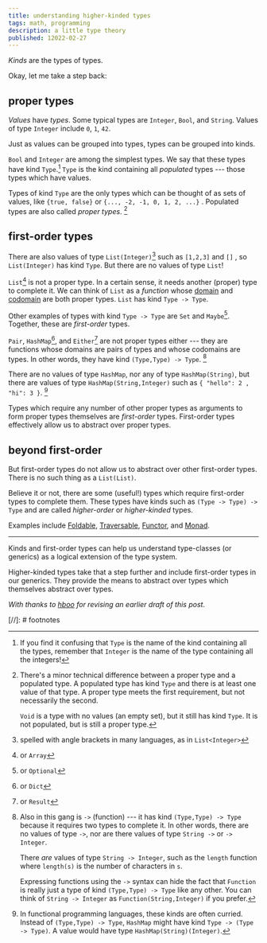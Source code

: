```yaml
---
title: understanding higher-kinded types
tags: math, programming
description: a little type theory
published: 12022-02-27
---
```


*Kinds* are the types of types.

Okay, let me take a step back:

## proper types

*Values* have *types*.
Some typical types are `Integer`, `Bool`, and `String`. 
Values of type `Integer` include `0`, `1`, `42`.

Just as values can be grouped into types,
types can be grouped into kinds.

`Bool` and `Integer` are among the simplest types.
We say that these types have kind `Type`.[^type]
`Type` is the kind containing all *populated* types ---
those types which have values.

Types of kind `Type` are the only types
which can be thought of as sets of values,
like `{true, false}` or `{..., -2, -1, 0, 1, 2, ...}` .
Populated types are also called *proper types*.
[^void]

## first-order types

There are also values of type `List(Integer)`[^angles]
such as `[1,2,3]` and `[]` ,
so `List(Integer)` has kind `Type`.
But there are no values of type `List`!

`List`[^array] is not a proper type.
In a certain sense, it needs another (proper) type to complete it.
We can think of `List` as a *function*
whose [domain] and [codomain] are both proper types.
`List` has kind `Type -> Type`.

Other examples of types with kind `Type -> Type`
are `Set` and `Maybe`[^optional].
Together, these are *first-order* types.

`Pair`, `HashMap`[^dict], and `Either`[^result]
are not proper types either ---
they are functions
whose domains are pairs of types
and whose codomains are types.
In other words, they have kind `(Type,Type) -> Type`.
[^functions] 

There are no values of type `HashMap`,
nor any of type `HashMap(String)`,
but there are values of type `HashMap(String,Integer)`
such as `{ "hello": 2 , "hi": 3 }`.
[^currying]

Types which require any number
of other proper types as arguments
to form proper types themselves
are *first-order* types.
First-order types effectively allow us
to abstract over proper types.

## beyond first-order

But first-order types do not allow us to abstract
over other first-order types.
There is no such thing as a `List(List)`.

Believe it or not, there are some (useful!) types
which require first-order types to complete them.
These types have kinds such as `(Type -> Type) -> Type`
and are called *higher-order* or *higher-kinded* types.

Examples include [Foldable], [Traversable], [Functor], and [Monad].

---

Kinds and first-order types 
can help us understand type-classes (or generics) 
as a logical extension of the type system.

Higher-kinded types take that a step further 
and include first-order types in our generics.
They provide the means to abstract over types
which themselves abstract over types.

*With thanks to [hboo]
for revising an earlier draft of this post.*

[//]: # footnotes

[^type]: 
    If you find it confusing that `Type` is the name
    of the kind containing all the types,
    remember that `Integer` is the name
    of the type containing all the integers!

[^void]: 
    There's a minor technical difference 
    between a proper type and a populated type.
    A populated type has kind `Type`
    and there is at least one value of that type.
    A proper type meets the first requirement,
    but not necessarily the second.

    `Void` is a type with no values (an empty set),
    but it still has kind `Type`.
    It is not populated,
    but is still a proper type.

[^angles]: spelled with angle brackets in many languages, as in `List<Integer>`

[^array]: or `Array`

[^optional]: or `Optional`

[domain]: https://en.wikipedia.org/wiki/Domain_of_a_function

[codomain]: https://en.wikipedia.org/wiki/Codomain

[^dict]: or `Dict`

[^result]: or `Result`

[^functions]: 
    Also in this gang is `->` (function) --- 
    it has kind `(Type,Type) -> Type` 
    because it requires two types to complete it. 
    In other words, there are no values of type `->`, 
    nor are there values of type `String ->` or `-> Integer`. 

    There *are* values of type `String -> Integer`, 
    such as the `length` function 
    where `length(s)` is the number of characters in `s`.

    Expressing functions using the `->` syntax 
    can hide the fact that `Function` is really just a type
    of kind `(Type,Type) -> Type` like any other. 
    You can think of `String -> Integer`
    as `Function(String,Integer)` if you prefer.

[^currying]: 
    In functional programming languages, 
    these kinds are often curried.
    Instead of `(Type,Type) -> Type`, 
    `HashMap` might have kind `Type -> (Type -> Type)`.
    A value would have type `HashMap(String)(Integer)`.

[Foldable]: https://hackage.haskell.org/package/base-4.16.0.0/docs/Data-Foldable.html#t:Foldable

[Traversable]: https://hackage.haskell.org/package/base-4.16.0.0/docs/Data-Traversable.html#t:Traversable

[Functor]: https://hackage.haskell.org/package/base-4.16.0.0/docs/Data-Functor.html#t:Functor

[Monad]: https://hackage.haskell.org/package/base-4.16.0.0/docs/Control-Monad.html#t:Monad

[hboo]: https://heatherbooker.github.io/blog/
